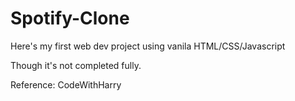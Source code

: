 # Spotify-Clone
Here's my first web dev project using vanila HTML/CSS/Javascript

Though it's not completed fully. 

Reference: CodeWithHarry
